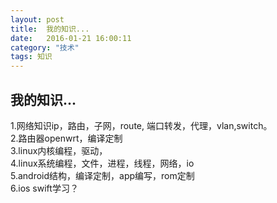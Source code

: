 ```yaml
---
layout: post
title:  我的知识...
date:   2016-01-21 16:00:11
category: "技术"
tags: 知识 
---
```

##  我的知识...   

1.网络知识ip，路由，子网，route, 端口转发，代理，vlan,switch。   
2.路由器openwrt，编译定制   
3.linux内核编程，驱动，    
4.linux系统编程，文件，进程，线程，网络，io    
5.android结构，编译定制，app编写，rom定制          
6.ios swift学习？         
